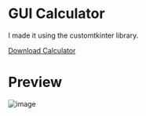 # GUI Calculator

I made it using the customtkinter library.

[Download Calculator](https://github.com/Believe0127/CTk-GUI-Python-Calculator./releases/tag/CalculatorV5.7)

# Preview

![image](https://github.com/user-attachments/assets/b786af9c-0462-4fb1-8cf0-ebc0f175feb5)
